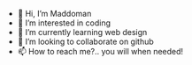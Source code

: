 - 👋 Hi, I’m Maddoman
- 👀 I’m interested in coding
- 🌱 I’m currently learning web design
- 💞️ I’m looking to collaborate on github
- 📫 How to reach me?.. you will when needed!

<!---
Maddoman/Maddoman is a ✨ special ✨ repository because its `README.md` (this file) appears on your GitHub profile.
You can click the Preview link to take a look at your changes.
--->
